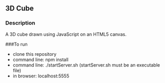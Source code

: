 ## 3D Cube 

### Description
A 3D cube drawn using JavaScript on an HTML5 canvas.

###To run
- clone this repository
- command line: npm install
- command line: ./startServer.sh (startServer.sh must be an executable file)
- in browser: localhost:5555
